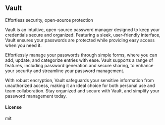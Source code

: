 ## Vault

Effortless security, open-source protection

Vault is an intuitive, open-source password manager designed to keep your credentials secure and organized. Featuring a sleek, user-friendly interface, Vault ensures your passwords are protected while providing easy access when you need it.

Effortlessly manage your passwords through simple forms, where you can add, update, and categorize entries with ease. Vault supports a range of features, including password generation and secure sharing, to enhance your security and streamline your password management.

With robust encryption, Vault safeguards your sensitive information from unauthorized access, making it an ideal choice for both personal use and team collaboration. Stay organized and secure with Vault, and simplify your password management today.

#### License

mit